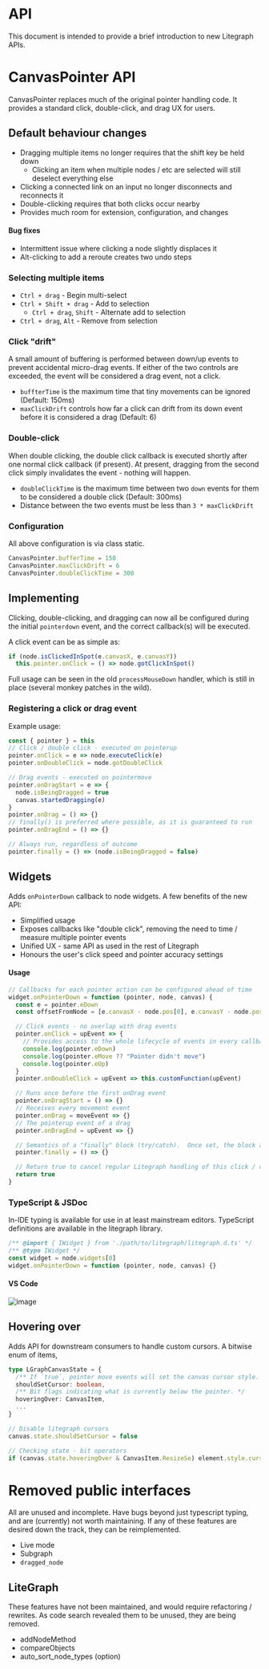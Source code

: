 # API

This document is intended to provide a brief introduction to new Litegraph APIs.

<detail open>

<summary>

# CanvasPointer API

</summary>

CanvasPointer replaces much of the original pointer handling code. It provides a standard click, double-click, and drag UX for users.

<detail open>

<summary>

## Default behaviour changes

</summary>

- Dragging multiple items no longer requires that the shift key be held down
  - Clicking an item when multiple nodes / etc are selected will still deselect everything else
- Clicking a connected link on an input no longer disconnects and reconnects it
- Double-clicking requires that both clicks occur nearby
- Provides much room for extension, configuration, and changes

#### Bug fixes

- Intermittent issue where clicking a node slightly displaces it
- Alt-clicking to add a reroute creates two undo steps

### Selecting multiple items

- `Ctrl + drag` - Begin multi-select
- `Ctrl + Shift + drag` - Add to selection
  - `Ctrl + drag`, `Shift` - Alternate add to selection
- `Ctrl + drag`, `Alt` - Remove from selection

### Click "drift"

A small amount of buffering is performed between down/up events to prevent accidental micro-drag events. If either of the two controls are exceeded, the event will be considered a drag event, not a click.

- `buffterTime` is the maximum time that tiny movements can be ignored (Default: 150ms)
- `maxClickDrift` controls how far a click can drift from its down event before it is considered a drag (Default: 6)

### Double-click

When double clicking, the double click callback is executed shortly after one normal click callback (if present). At present, dragging from the second click simply invalidates the event - nothing will happen.

- `doubleClickTime` is the maximum time between two `down` events for them to be considered a double click (Default: 300ms)
- Distance between the two events must be less than `3 * maxClickDrift`

### Configuration

All above configuration is via class static.

```ts
CanvasPointer.bufferTime = 150
CanvasPointer.maxClickDrift = 6
CanvasPointer.doubleClickTime = 300
```

</detail>

<detail open>

<summary>

## Implementing

</summary>

Clicking, double-clicking, and dragging can now all be configured during the initial `pointerdown` event, and the correct callback(s) will be executed.

A click event can be as simple as:

```ts
if (node.isClickedInSpot(e.canvasX, e.canvasY))
  this.pointer.onClick = () => node.gotClickInSpot()
```

Full usage can be seen in the old `processMouseDown` handler, which is still in place (several monkey patches in the wild).

### Registering a click or drag event

Example usage:

```typescript
const { pointer } = this
// Click / double click - executed on pointerup
pointer.onClick = e => node.executeClick(e)
pointer.onDoubleClick = node.gotDoubleClick

// Drag events - executed on pointermove
pointer.onDragStart = e => {
  node.isBeingDragged = true
  canvas.startedDragging(e)
}
pointer.onDrag = () => {}
// finally() is preferred where possible, as it is guaranteed to run
pointer.onDragEnd = () => {}

// Always run, regardless of outcome
pointer.finally = () => (node.isBeingDragged = false)
```

## Widgets

Adds `onPointerDown` callback to node widgets. A few benefits of the new API:

- Simplified usage
- Exposes callbacks like "double click", removing the need to time / measure multiple pointer events
- Unified UX - same API as used in the rest of Litegraph
- Honours the user's click speed and pointer accuracy settings

#### Usage

```ts
// Callbacks for each pointer action can be configured ahead of time
widget.onPointerDown = function (pointer, node, canvas) {
  const e = pointer.eDown
  const offsetFromNode = [e.canvasX - node.pos[0], e.canvasY - node.pos[1]]

  // Click events - no overlap with drag events
  pointer.onClick = upEvent => {
    // Provides access to the whole lifecycle of events in every callback
    console.log(pointer.eDown)
    console.log(pointer.eMove ?? "Pointer didn't move")
    console.log(pointer.eUp)
  }
  pointer.onDoubleClick = upEvent => this.customFunction(upEvent)

  // Runs once before the first onDrag event
  pointer.onDragStart = () => {}
  // Receives every movement event
  pointer.onDrag = moveEvent => {}
  // The pointerup event of a drag
  pointer.onDragEnd = upEvent => {}

  // Semantics of a "finally" block (try/catch).  Once set, the block always executes.
  pointer.finally = () => {}

  // Return true to cancel regular Litegraph handling of this click / drag
  return true
}
```

</detail>

### TypeScript & JSDoc

In-IDE typing is available for use in at least mainstream editors. TypeScript definitions are available in the litegraph library.

```ts
/** @import { IWidget } from './path/to/litegraph/litegraph.d.ts' */
/** @type IWidget */
const widget = node.widgets[0]
widget.onPointerDown = function (pointer, node, canvas) {}
```

#### VS Code

![image](https://github.com/user-attachments/assets/e14afd02-247f-44dc-acbf-6333027cd488)

## Hovering over

Adds API for downstream consumers to handle custom cursors. A bitwise enum of items,

```typescript
type LGraphCanvasState = {
  /** If `true`, pointer move events will set the canvas cursor style. */
  shouldSetCursor: boolean,
  /** Bit flags indicating what is currently below the pointer. */
  hoveringOver: CanvasItem,
  ...
}

// Disable litegraph cursors
canvas.state.shouldSetCursor = false

// Checking state - bit operators
if (canvas.state.hoveringOver & CanvasItem.ResizeSe) element.style.cursor = 'se-resize'
```

</detail>

# Removed public interfaces

All are unused and incomplete. Have bugs beyond just typescript typing, and are (currently) not worth maintaining. If any of these features are desired down the track, they can be reimplemented.

- Live mode
- Subgraph
- `dragged_node`

## LiteGraph

These features have not been maintained, and would require refactoring / rewrites. As code search revealed them to be unused, they are being removed.

- addNodeMethod
- compareObjects
- auto_sort_node_types (option)
